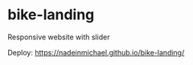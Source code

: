 # bike-landing


Responsive website with slider


Deploy: https://nadeinmichael.github.io/bike-landing/
